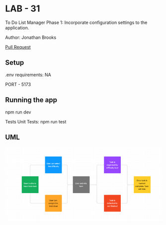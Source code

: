 # LAB - 31

To Do List Manager Phase 1: Incorporate configuration settings to the application.

Author: Jonathan Brooks

[Pull Request](https://github.com/jonbrooks01/todo-app/pull/1)

<!-- [deployed server](https://basic-server-4efy.onrender.com) -->

## Setup

.env requirements: NA

PORT - 5173

## Running the app

 npm run dev

<!-- Endpoint: Returns Object -->

<!-- {
  "domain": "deployment-practice-main.onrender.com/",
  "status": "{name: name}",
 "port":
} -->
Tests
Unit Tests: npm run test
<!-- Lint Tests: npm run lint -->

## UML

![UML](./UML.png)
